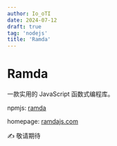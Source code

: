```yaml
---
author: Io_oTI
date: 2024-07-12
draft: true
tag: 'nodejs'
title: 'Ramda'
---
```


# Ramda

一款实用的 JavaScript 函数式编程库。

npmjs: [ramda](https://www.npmjs.com/package/ramda)

homepage: [ramdajs.com](https://ramdajs.com/)

✍ 敬请期待
